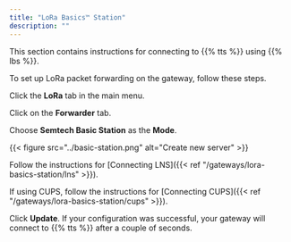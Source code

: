 ```yaml
---
title: "LoRa Basics™ Station"
description: ""
---
```


This section contains instructions for connecting to {{% tts %}} using {{% lbs %}}.

<!--more-->

To set up LoRa packet forwarding on the gateway, follow these steps.

Click the **LoRa** tab in the main menu.

Click on the **Forwarder** tab.

Choose **Semtech Basic Station** as the **Mode**.

{{< figure src="../basic-station.png" alt="Create new server" >}}

Follow the instructions for [Connecting LNS]({{< ref "/gateways/lora-basics-station/lns" >}}).

If using CUPS, follow the instructions for [Connecting CUPS]({{< ref "/gateways/lora-basics-station/cups" >}}).

Click **Update**. If your configuration was successful, your gateway will connect to {{% tts %}} after a couple of seconds.
